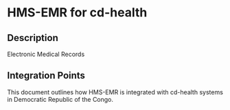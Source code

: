 # HMS-EMR for cd-health

## Description

Electronic Medical Records

## Integration Points

This document outlines how HMS-EMR is integrated with cd-health systems in Democratic Republic of the Congo.

